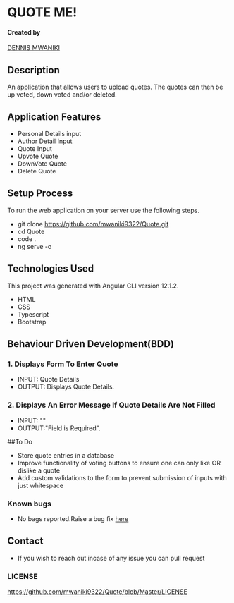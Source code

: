 # QUOTE ME!

#### Created by 
[DENNIS MWANIKI](https://mwaniki9322.github.io/akannamesIP/)

## Description
An application that allows users to upload quotes. The quotes can then be up voted, down voted and/or deleted.

## Application Features
* Personal Details input
* Author Detail Input
* Quote Input
* Upvote Quote
* DownVote Quote
* Delete Quote

## Setup Process
To run the web application on your server use the following steps.

*  git clone https://github.com/mwaniki9322/Quote.git
*  cd Quote
*  code .
*  ng serve -o

## Technologies Used
This project was generated with Angular CLI version 12.1.2. 
* HTML
* CSS
* Typescript
* Bootstrap

## Behaviour Driven Development(BDD)
### 1. Displays Form To Enter Quote
* INPUT: Quote Details
* OUTPUT: Displays Quote Details.

### 2. Displays An Error Message If Quote Details Are Not Filled
* INPUT: ""
* OUTPUT:"Field is Required". 

##To Do
* Store quote entries in a database
* Improve functionality of voting buttons to ensure one can only like OR dislike a quote
* Add custom validations to the form to prevent submission of inputs with just whitespace

### Known bugs
* No bags reported.Raise a bug fix [here](https://github.com/mwaniki9322/Quote.git)

## Contact
* If you wish to reach out incase of any issue you can pull request

### LICENSE
https://github.com/mwaniki9322/Quote/blob/Master/LICENSE